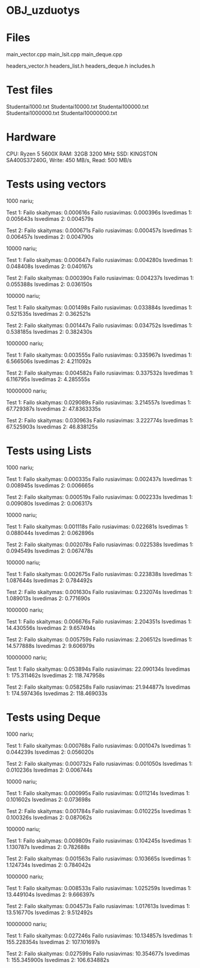 # OBJ_uzduotys

# Files
main_vector.cpp
main_lsit.cpp
main_deque.cpp

headers_vector.h
headers_list.h
headers_deque.h
includes.h

# Test files
Studentai1000.txt
Studentai10000.txt
Studentai100000.txt
Studentai1000000.txt
Studentai10000000.txt

# Hardware

CPU: Ryzen 5 5600X
RAM: 32GB 3200 MHz
SSD: KINGSTON SA400S37240G, Write: 450 MB/s, Read: 500 MB/s

# Tests using vectors
1000 nariu;

Test 1:
Failo skaitymas:    0.000616s
Failo rusiavimas:   0.000396s
Isvedimas 1:        0.005643s
Isvedimas 2:        0.004579s

Test 2:
Failo skaitymas:    0.000671s
Failo rusiavimas:   0.000457s
Isvedimas 1:        0.006457s
Isvedimas 2:        0.004790s

10000 nariu;

Test 1:
Failo skaitymas:    0.000647s
Failo rusiavimas:   0.004280s
Isvedimas 1:        0.048408s
Isvedimas 2:        0.040167s

Test 2:
Failo skaitymas:    0.000390s
Failo rusiavimas:   0.004237s
Isvedimas 1:        0.055388s
Isvedimas 2:        0.036150s

100000 nariu;

Test 1:
Failo skaitymas:    0.001498s
Failo rusiavimas:   0.033884s
Isvedimas 1:        0.521535s
Isvedimas 2:        0.362521s

Test 2:
Failo skaitymas:    0.001447s
Failo rusiavimas:   0.034752s
Isvedimas 1:        0.538185s
Isvedimas 2:        0.382430s

1000000 nariu;

Test 1:
Failo skaitymas:    0.003555s
Failo rusiavimas:   0.335967s
Isvedimas 1:        6.566506s
Isvedimas 2:        4.211092s

Test 2:
Failo skaitymas:    0.004582s
Failo rusiavimas:   0.337532s
Isvedimas 1:        6.116795s
Isvedimas 2:        4.285555s

10000000 nariu;

Test 1:
Failo skaitymas:    0.029089s
Failo rusiavimas:   3.214557s
Isvedimas 1:        67.729387s
Isvedimas 2:        47.8363335s

Test 2:
Failo skaitymas:    0.030963s
Failo rusiavimas:   3.222774s
Isvedimas 1:        67.525903s
Isvedimas 2:        46.838125s

# Tests using Lists

1000 nariu;

Test 1:
Failo skaitymas:    0.000335s
Failo rusiavimas:   0.002437s
Isvedimas 1:        0.008945s
Isvedimas 2:        0.006665s

Test 2:
Failo skaitymas:    0.000519s
Failo rusiavimas:   0.002233s
Isvedimas 1:        0.009080s
Isvedimas 2:        0.006317s

10000 nariu;

Test 1:
Failo skaitymas:    0.001118s
Failo rusiavimas:   0.022681s
Isvedimas 1:        0.088044s
Isvedimas 2:        0.062896s

Test 2:
Failo skaitymas:    0.002078s
Failo rusiavimas:   0.022538s
Isvedimas 1:        0.094549s
Isvedimas 2:        0.067478s

100000 nariu;

Test 1:
Failo skaitymas:    0.002675s
Failo rusiavimas:   0.223838s
Isvedimas 1:        1.087644s
Isvedimas 2:        0.784492s

Test 2:
Failo skaitymas:    0.001630s
Failo rusiavimas:   0.232074s
Isvedimas 1:        1.089013s
Isvedimas 2:        0.771690s

1000000 nariu;

Test 1:
Failo skaitymas:    0.006676s
Failo rusiavimas:   2.204351s
Isvedimas 1:        14.430556s
Isvedimas 2:        9.657494s

Test 2:
Failo skaitymas:    0.005759s
Failo rusiavimas:   2.206512s
Isvedimas 1:        14.577888s
Isvedimas 2:        9.606979s

10000000 nariu;

Test 1:
Failo skaitymas:    0.053894s
Failo rusiavimas:   22.090134s
Isvedimas 1:        175.311462s
Isvedimas 2:        118.747958s

Test 2:
Failo skaitymas:    0.058258s
Failo rusiavimas:   21.944877s
Isvedimas 1:        174.597436s
Isvedimas 2:        118.469033s

# Tests using Deque

1000 nariu;

Test 1:
Failo skaitymas:    0.000768s
Failo rusiavimas:   0.001047s
Isvedimas 1:        0.044239s
Isvedimas 2:        0.056020s

Test 2:
Failo skaitymas:    0.000732s
Failo rusiavimas:   0.001050s
Isvedimas 1:        0.010236s
Isvedimas 2:        0.006744s

10000 nariu;

Test 1:
Failo skaitymas:    0.000995s
Failo rusiavimas:   0.011214s
Isvedimas 1:        0.101602s
Isvedimas 2:        0.073698s

Test 2:
Failo skaitymas:    0.001784s
Failo rusiavimas:   0.010225s
Isvedimas 1:        0.100326s
Isvedimas 2:        0.087062s

100000 nariu;

Test 1:
Failo skaitymas:    0.009809s
Failo rusiavimas:   0.104245s
Isvedimas 1:        1.130787s
Isvedimas 2:        0.782688s

Test 2:
Failo skaitymas:    0.001563s
Failo rusiavimas:   0.103665s
Isvedimas 1:        1.124734s
Isvedimas 2:        0.784042s

1000000 nariu;

Test 1:
Failo skaitymas:    0.008533s
Failo rusiavimas:   1.025259s
Isvedimas 1:        13.449104s
Isvedimas 2:        9.666397s

Test 2:
Failo skaitymas:    0.004573s
Failo rusiavimas:   1.017613s
Isvedimas 1:        13.516770s
Isvedimas 2:        9.512492s

10000000 nariu;

Test 1:
Failo skaitymas:    0.027246s
Failo rusiavimas:   10.134857s
Isvedimas 1:        155.228354s
Isvedimas 2:        107.101697s

Test 2:
Failo skaitymas:    0.027599s
Failo rusiavimas:   10.354677s
Isvedimas 1:        155.345900s
Isvedimas 2:        106.634882s